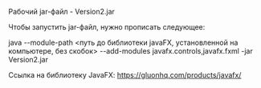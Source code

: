 
Рабочий jar-файл - Version2.jar

Чтобы запустить jar-файл, нужно прописать следующее:

java --module-path <путь до библиотеки javaFX, установленной на компьютере, без скобок> --add-modules javafx.controls,javafx.fxml -jar Version2.jar

Ссылка на библиотеку JavaFX: https://gluonhq.com/products/javafx/

